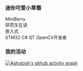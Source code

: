 ### 迷你可爱小草莓
MiniBerry  
研究生在读  
嵌入式  
STM32 C# QT OpenCV开发者  
### 我的活动
[![Ashutosh's github activity graph](https://github-readme-activity-graph.vercel.app/graph?Miniberry=Ashutosh00710&theme=github)](https://github.com/ashutosh00710/github-readme-activity-graph)
